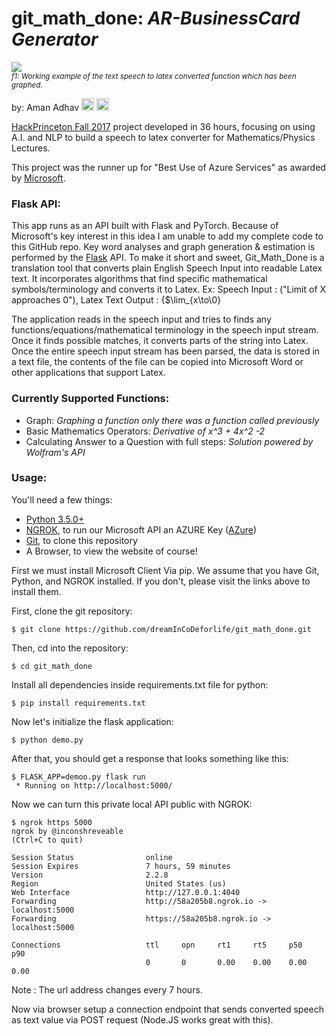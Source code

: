 <h1>git_math_done: <em>AR-BusinessCard Generator</em></h1>

<img src="https://challengepost-s3-challengepost.netdna-ssl.com/photos/production/software_photos/000/566/758/datas/gallery.jpg"></br>
<sup><em>f1: Working example of the text speech to latex converted function which has been graphed.</em></sup>

by: Aman Adhav <a href="https://linkedin.com/in/amanadhav"><img src="https://raw.githubusercontent.com/jrobchin/phormatics/master/screenshots/linkedin.png" height="20px"></a> <a href="https://github.com/dreamincodeforlife"><img src="https://raw.githubusercontent.com/jrobchin/phormatics/master/screenshots/github.png" height="20px"></a>

[HackPrinceton Fall 2017](https://hackprinceton.com/) project developed in 36 hours, focusing on using A.I. and NLP to build a speech to latex converter for Mathematics/Physics Lectures.

This project was the runner up for "Best Use of Azure Services" as awarded by [Microsoft](https://azure.microsoft.com/en-ca/). 

### Flask API:
This app runs as an API built with Flask and PyTorch. Because of Microsoft's key interest in this idea I am unable to add my complete code to this GitHub repo. Key word analyses and graph generation & estimation is performed by the [Flask](http://flask.pocoo.org/) API. To make it short and sweet, Git_Math_Done is a translation tool that converts plain English Speech Input into readable Latex text. It incorporates algorithms that find specific mathematical symbols/terminology and converts it to Latex. Ex: Speech Input : ("Limit of X approaches 0"), Latex Text Output : {$\lim_{x\to\0}

The application reads in the speech input and tries to finds any functions/equations/mathematical terminology in the speech input stream. Once it finds possible matches, it converts parts of the string into Latex. Once the entire speech input stream has been parsed, the data is stored in a text file, the contents of the file can be copied into Microsoft Word or other applications that support Latex. 


### Currently Supported Functions:

- Graph: *Graphing a function only there was a function called previously*
- Basic Mathematics Operators: *Derivative of x^3 + 4x^2 -2*
- Calculating Answer to a Question with full steps: *Solution powered by Wolfram's API*

### Usage:

You'll need a few things:

* [Python 3.5.0+](https://www.python.org/downloads/)
* [NGROK](https://ngrok.com/), to run our Microsoft API an AZURE Key ([AZure](https://azure.microsoft.com/en-ca/))
* [Git](https://git-scm.com/), to clone this repository
* A Browser, to view the website of course!

First we must install Microsoft Client Via pip. We assume that you have Git, Python, and NGROK installed. If you don't, please visit the links above to install them.

First, clone the git repository:
```
$ git clone https://github.com/dreamInCoDeforlife/git_math_done.git
```

Then, cd into the repository:
```
$ cd git_math_done
```

Install all dependencies inside requirements.txt file for python:
```
$ pip install requirements.txt
```

Now let's initialize the flask application:
```
$ python demo.py
```

After that, you should get a response that looks something like this:

```
$ FLASK_APP=demoo.py flask run
 * Running on http://localhost:5000/
```
Now we can turn this private local API public with NGROK:

```
$ ngrok https 5000
ngrok by @inconshreveable                                                                               (Ctrl+C to quit)

Session Status                online
Session Expires               7 hours, 59 minutes
Version                       2.2.8
Region                        United States (us)
Web Interface                 http://127.0.0.1:4040
Forwarding                    http://58a205b8.ngrok.io -> localhost:5000
Forwarding                    https://58a205b8.ngrok.io -> localhost:5000

Connections                   ttl     opn     rt1     rt5     p50     p90
                              0       0       0.00    0.00    0.00    0.00
```
Note : The url address changes every 7 hours.

Now via browser setup a connection endpoint that sends converted speech as text value via POST request (Node.JS works great with this).

